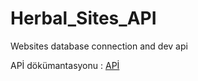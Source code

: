 # Herbal_Sites_API
Websites database connection and dev api

APİ dökümantasyonu : [APİ](https://github.com/yasinsahin0/Herbal_Sites_API/blob/main/documentation/api.md)
